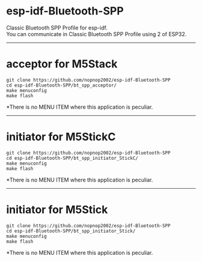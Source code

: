 # esp-idf-Bluetooth-SPP
Classic Bluetooth SPP Profile for esp-idf.   
You can communicate in Classic Bluetooth SPP Profile using 2 of ESP32.   

---

# acceptor for M5Stack


```
git clone https://github.com/nopnop2002/esp-idf-Bluetooth-SPP
cd esp-idf-Bluetooth-SPP/bt_spp_acceptor/
make menuconfig
make flash
```

\*There is no MENU ITEM where this application is peculiar.   

---

# initiator for M5StickC

```
git clone https://github.com/nopnop2002/esp-idf-Bluetooth-SPP
cd esp-idf-Bluetooth-SPP/bt_spp_initiator_StickC/
make menuconfig
make flash
```

\*There is no MENU ITEM where this application is peculiar.   

---

# initiator for M5Stick

```
git clone https://github.com/nopnop2002/esp-idf-Bluetooth-SPP
cd esp-idf-Bluetooth-SPP/bt_spp_initiator_Stick/
make menuconfig
make flash
```

\*There is no MENU ITEM where this application is peculiar.   



